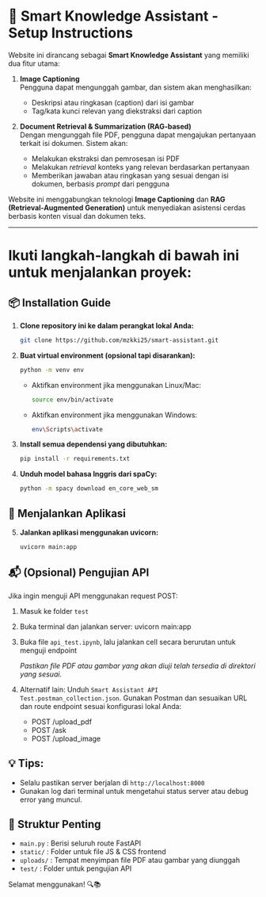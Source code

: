 # 🧠 Smart Knowledge Assistant - Setup Instructions

Website ini dirancang sebagai **Smart Knowledge Assistant** yang memiliki dua fitur utama:

1. **Image Captioning**  
   Pengguna dapat mengunggah gambar, dan sistem akan menghasilkan:
   - Deskripsi atau ringkasan (caption) dari isi gambar
   - Tag/kata kunci relevan yang diekstraksi dari caption

2. **Document Retrieval & Summarization (RAG-based)**  
   Dengan mengunggah file PDF, pengguna dapat mengajukan pertanyaan terkait isi dokumen. Sistem akan:
   - Melakukan ekstraksi dan pemrosesan isi PDF
   - Melakukan _retrieval_ konteks yang relevan berdasarkan pertanyaan
   - Memberikan jawaban atau ringkasan yang sesuai dengan isi dokumen, berbasis _prompt_ dari pengguna

Website ini menggabungkan teknologi **Image Captioning** dan **RAG (Retrieval-Augmented Generation)** untuk menyediakan asistensi cerdas berbasis konten visual dan dokumen teks.

----------------------

# Ikuti langkah-langkah di bawah ini untuk menjalankan proyek:

## 📦 Installation Guide

1. **Clone repository ini ke dalam perangkat lokal Anda:**
   ```bash
   git clone https://github.com/mzkki25/smart-assistant.git
   ```

2. **Buat virtual environment (opsional tapi disarankan):**
   ```bash
   python -m venv env
   ```

   - Aktifkan environment jika menggunakan Linux/Mac:
      ```bash
      source env/bin/activate
      ```
   - Aktifkan environment jika menggunakan Windows:
      ```bash
      env\Scripts\activate
      ```

3. **Install semua dependensi yang dibutuhkan:**
   ```bash
   pip install -r requirements.txt
   ```

4. **Unduh model bahasa Inggris dari spaCy:**
   ```bash
   python -m spacy download en_core_web_sm
   ```

## 🚀 Menjalankan Aplikasi

5. **Jalankan aplikasi menggunakan uvicorn:**
   ```bash
   uvicorn main:app
   ```

## 📬 (Opsional) Pengujian API

Jika ingin menguji API menggunakan request POST:

1. Masuk ke folder `test`
2. Buka terminal dan jalankan server:
   uvicorn main:app

3. Buka file `api_test.ipynb`, lalu jalankan cell secara berurutan untuk menguji endpoint

   *Pastikan file PDF atau gambar yang akan diuji telah tersedia di direktori yang sesuai.*

4. Alternatif lain:
   Unduh `Smart Assistant API Test.postman_collection.json`. Gunakan Postman dan sesuaikan URL dan route endpoint sesuai konfigurasi lokal Anda:
   - POST /upload_pdf
   - POST /ask
   - POST /upload_image

## 💡 Tips:
- Selalu pastikan server berjalan di `http://localhost:8000`
- Gunakan log dari terminal untuk mengetahui status server atau debug error yang muncul.

## 📂 Struktur Penting

- `main.py`         : Berisi seluruh route FastAPI
- `static/`         : Folder untuk file JS & CSS frontend
- `uploads/`        : Tempat menyimpan file PDF atau gambar yang diunggah
- `test/`           : Folder untuk pengujian API

Selamat menggunakan! 🔍📚